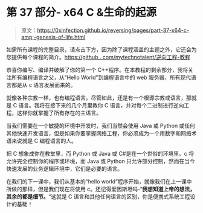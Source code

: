 # 第 37 部分- x64 C &生命的起源

> 原文：<https://0xinfection.github.io/reversing/pages/part-37-x64-c-amp;-genesis-of-life.html>

如需所有课程的完整目录，请点击下方，因为除了课程涵盖的主题之外，它还会为您提供每个课程的简介。[https://github . com/mytechnotalent/逆向工程-教程](https://github.com/mytechnotalent/Reverse-Engineering-Tutorial)

恭喜你编写、编译并破解了你的第一个 C++程序。在本教程的剩余部分，我将关注所有编程语言之父，从“Hello World”到编程语言中的 web 服务器，所有现代语言都是从 c 语言发展而来的。

就像各种宗教一样，也有编程语言。尽管如此，还是有一个根源宗教或语言，那就是 C 语言。我将在接下来的几个月里教你 C 语言，并对每个二进制进行逆向工程，这样你就掌握了所有存在的主语言。

当我们需要在一个敏捷的环境中开发时，我们当然会使用 Java 或 Python 或任何其他快速开发语言，但是如果你要掌握网络工程，你必须成为一个用数字和网络术语来说就是 C 编程语言的人。

把 C 想象成你在教堂里，而 Python 或 Java 或 C#是在一个世俗的环境里。c 将允许完全控制你的程序或环境，而 Java 或 Python 只允许部分控制，然而在当今快速发展的业务逻辑环境中，它们是必要的语言。

在我们的下一课中，我们从基本的“hello world”程序开始，就像我们在上一课中所做的那样，但是我们现在将使用 c。还记得爱因斯坦吗-“**我想知道上帝的想法，其余的都是细节。**“这就是 C 语言和其他任何语言的区别，你是便携式系统工程设计的基础！